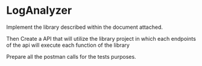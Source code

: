 # LogAnalyzer
Implement the library described within the document attached.

Then Create a API that will utilize the library project in which each endpoints of the api will execute each function of the library

Prepare all the postman calls for the tests purposes.

